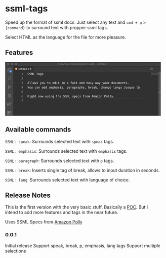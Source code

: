 # ssml-tags

Speed up the format of ssml docs. Just select any text and `cmd + p` > `{command}` to surround text with propper ssml tags.

Select HTML as the language for the file for more pleasure.

## Features

![ssml-tags gif](images/ssml-tags.gif)

## Available commands
`SSML: speak`: Surrounds selected text with `speak` tags.

`SSML: emphasis`: Surrounds selected text with `emphasis` tags.

`SSML: paragraph`: Surrounds selected text with `p` tags.

`SSML: break`: Inserts single tag of break, allows to input duration in seconds.

`SSML: lang`: Surrounds selected text with language of choice.


## Release Notes

This is the first version with the very basic stuff. Basically a [POC](https://en.wikipedia.org/wiki/Proof_of_concept). But I intend to add more features and tags in the near future. 

Uses SSML Specs from [Amazon Polly](https://docs.aws.amazon.com/es_es/polly/latest/dg/supportedtags.html#lang-tag)

### 0.0.1

Initial release
Support speak, break, p, emphasis, lang tags
Support multiple selections
